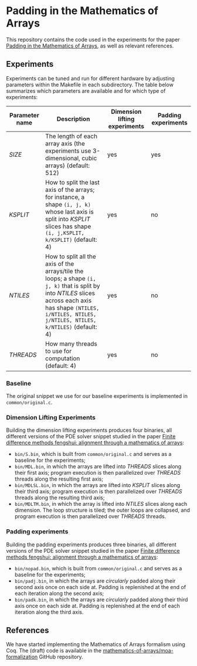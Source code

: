 # Padding in the Mathematics of Arrays 

This repository contains the code used in the experiments for the paper
[Padding in the Mathematics of Arrays](https://doi.org/10.1145/3460944.3464311),
as well as relevant references.

## Experiments

Experiments can be tuned and run for different hardware by adjusting
parameters within the Makefile in each subdirectory. The table below summarizes
which parameters are available and for which type of experiments:

| Parameter name | Description | Dimension lifting experiments | Padding experiments |
|----------------|-------------|-------------------------------|---------------------|
| *SIZE* | The length of each array axis (the experiments use 3-dimensional, cubic arrays) (default: 512) | yes | yes |
| *KSPLIT* | How to split the last axis of the arrays; for instance, a shape `(i, j, k)` whose last axis is split into *KSPLIT* slices has shape `(i, j,KSPLIT, k/KSPLIT)` (default: 4) | yes | no |
| *NTILES* | How to split all the axis of the arrays/tile the loops; a shape `(i, j, k)` that is split by into *NTILES* slices across each axis has shape `(NTILES, i/NTILES, NTILES, j/NTILES, NTILES, k/NTILES)` (default: 4) | yes | no |
| *THREADS* | How many threads to use for computation (default: 4) | yes | no |


### Baseline

The original snippet we use for our baseline experiments is implemented in
`common/original.c`.

### Dimension Lifting Experiments

Building the dimension lifting experiments produces four binaries, all
different versions of the PDE solver snippet studied in the paper
[Finite difference methods fengshui: alignment through a mathematics of
arrays](http://doi.org/10.1145/3315454.3329954):

- `bin/S.bin`, which is built from `common/original.c` and serves as a baseline
  for the experiments;
- `bin/MDL.bin`, in which the arrays are lifted into *THREADS* slices along
  their first axis; program execution is then parallelized over *THREADS*
  threads along the resulting first axis;
- `bin/MDLSL.bin`, in which the arrays are lifted into *KSPLIT* slices along
  their third axis; program execution is then parallelized over *THREADS*
  threads along the resulting third axis;
- `bin/MDLTM.bin`, in which the array is lifted into *NTILES* slices along each
  dimension. The loop structure is tiled; the outer loops are collapsed, and
  program execution is then parallelized over *THREADS* threads.

### Padding experiments

Building the padding experiments produces three binaries, all different versions
of the PDE solver snippet studied in the paper [Finite difference methods
fengshui: alignment through a mathematics of
arrays](http://doi.org/10.1145/3315454.3329954):

- `bin/nopad.bin`, which is built from `common/original.c` and serves as a
  baseline for the experiments;
- `bin/padj.bin`, in which the arrays are *circularly* padded along their
  second axis once on each side at. Padding is replenished at the end of each
  iteration along the second axis;
- `bin/padk.bin`, in which the arrays are *circularly* padded along their
  third axis once on each side at. Padding is replenished at the end of each
  iteration along the third axis.

## References

We have started implementing the Mathematics of Arrays formalism using Coq. The
(draft) code is available in the
[mathematics-of-arrays/moa-formalization](https://github.com/mathematics-of-arrays/moa-formalization)
GitHub repository.
